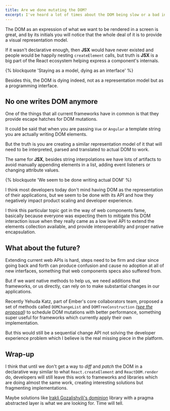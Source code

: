 ```yaml
---
title: Are we done mutating the DOM?
excerpt: I've heard a lot of times about the DOM being slow or a bad interface model. I disagree with most of these kinds of statements.
---
```


The DOM as an expression of what we want to be rendered in a screen is great, and by its initials you will notice that the whole deal of it is to provide a visual representation model.

If it wasn't declarative enough, then **JSX** would have never existed and people would be happily nesting `createElement` calls, but truth is **JSX** is a big part of the React ecosystem helping express a component's internals.

{% blockquote 'Staying as a model, dying as an interface' %}

Besides this, the DOM is dying indeed, not as a representation model but as a programming interface.

## No one writes DOM anymore

One of the things that all current frameworks have in common is that they provide escape hatches for DOM mutations.

It could be said that when you are passing `Vue` or `Angular` a template string you are actually writing DOM elements.

But the truth is you are creating a similar representation model of it that will need to be interpreted, parsed and translated to actual DOM to work.

The same for **JSX**, besides string interpolations we have lots of artifacts to avoid manually appending elements in a list, adding event listeners or changing attribute values.

{% blockquote 'We seem to be done writing actual DOM' %}

I think most developers today don't mind having DOM as the representation of their applications, but we seem to be done with its API and how they negatively impact product scaling and developer experience.

I think this particular topic got in the way of web components fame, basically because everyone was expecting them to mitigate this DOM interaction issue when they really came as a low level API to extend the elements collection available, and provide interoperability and proper native encapsulation.

## What about the future?

Extending current web APIs is hard, steps need to be firm and clear since going back and forth can produce confusion and cause no adoption at all of new interfaces, something that web components specs also suffered from.

But if we want native methods to help us, we need additions that frameworks, or us directly, can rely on to make substantial changes in our applications.

Recently Yehuda Katz, part of Ember's core collaborators team, proposed a set of methods called `DOMChangeList` and `DOMTreeConstruction` _([see the proposal](//github.com/whatwg/dom/issues/270))_ to schedule DOM mutations with better performance, something super useful for frameworks which currently apply their own implementation.

But this would still be a sequential change API not solving the developer experience problem which I believe is the real missing piece in the platform.

## Wrap-up

I think that until we don't get a way to _diff_ and _patch_ the DOM in a declarative way similar to what `React.createElement` and `ReactDOM.render` do, developers will still leave this work to frameworks and libraries which are doing almost the same work, creating interesting solutions but fragmenting implementations.

Maybe solutions like [Irakli Gozalishvili's dominion](//github.com/gozala/dominion) library with a pragma abstracted layer is what we are looking for. Time will tell.
